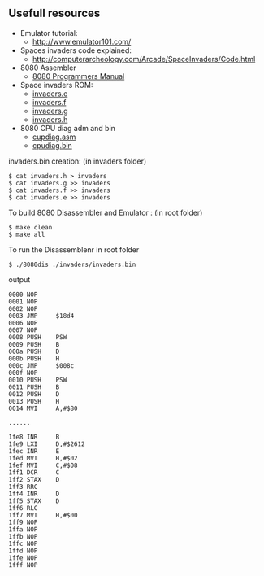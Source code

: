 Usefull resources
-----------------

* Emulator tutorial: 
  * http://www.emulator101.com/
* Spaces invaders code explained: 
  * http://computerarcheology.com/Arcade/SpaceInvaders/Code.html
* 8080 Assembler
  * [8080 Programmers Manual](8080%20Programmers%20Manual.pdf)
* Space invaders ROM:
  * [invaders.e](invaders.e)
  * [invaders.f](invaders.f)
  * [invaders.g](invaders.g)
  * [invaders.h](invaders.h)
* 8080 CPU diag adm and bin
  * [cupdiag.asm](cpudiag.asm)
  * [cpudiag.bin](cpudiag.bin)


invaders.bin creation: (in invaders folder)
```
$ cat invaders.h > invaders
$ cat invaders.g >> invaders
$ cat invaders.f >> invaders
$ cat invaders.e >> invaders
```

To build 8080 Disassembler and Emulator : (in root folder)
```
$ make clean
$ make all
```

To run the Disassemblenr
in root folder
```
$ ./8080dis ./invaders/invaders.bin
```

output
```
0000 NOP
0001 NOP
0002 NOP
0003 JMP     $18d4
0006 NOP
0007 NOP
0008 PUSH    PSW
0009 PUSH    B
000a PUSH    D
000b PUSH    H
000c JMP     $008c
000f NOP
0010 PUSH    PSW
0011 PUSH    B
0012 PUSH    D
0013 PUSH    H
0014 MVI     A,#$80

......

1fe8 INR     B
1fe9 LXI     D,#$2612
1fec INR     E
1fed MVI     H,#$02
1fef MVI     C,#$08
1ff1 DCR     C
1ff2 STAX    D
1ff3 RRC
1ff4 INR     D
1ff5 STAX    D
1ff6 RLC
1ff7 MVI     H,#$00
1ff9 NOP
1ffa NOP
1ffb NOP
1ffc NOP
1ffd NOP
1ffe NOP
1fff NOP
```